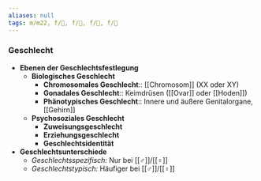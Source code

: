 ```yaml
---
aliases: null
tags: m/m22, f/🦩, f/🍆, f/🧬, f/💭
---
```

### Geschlecht
- **Ebenen der Geschlechtsfestlegung**
	- **Biologisches Geschlecht**
		- **Chromosomales Geschlecht**:: [[Chromosom]] (XX oder XY)
		- **Gonadales Geschlecht**:: Keimdrüsen ([[Ovar]] oder [[Hoden]])
		- **Phänotypisches Geschlecht**:: Innere und äußere Genitalorgane, [[Gehirn]]
	- **Psychosoziales Geschlecht**
		- **Zuweisungsgeschlecht**
		- **Erziehungsgeschlecht**
		- **Geschlechtsidentität**
- **Geschlechtsunterschiede**
	- *Geschlechtsspezifisch:* Nur bei [[♂]]/[[♀]] 
	- *Geschlechtstypisch:* Häufiger bei [[♂]]/[[♀]]